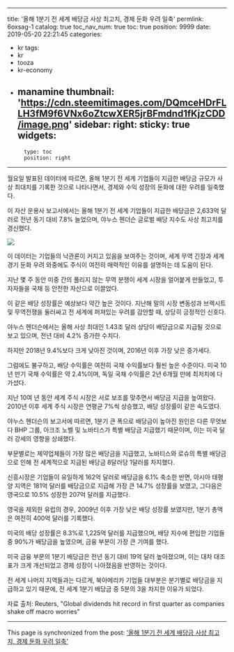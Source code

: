 
---
title: '올해 1분기 전 세계 배당금 사상 최고치, 경제 둔화 우려 일축'
permlink: 6oxsag-1
catalog: true
toc_nav_num: true
toc: true
position: 9999
date: 2019-05-20 22:21:45
categories:
- kr
tags:
- kr
- tooza
- kr-economy
- manamine
thumbnail: 'https://cdn.steemitimages.com/DQmceHDrFLLH3fM9f6VNx6oZtcwXER5jrBFmdnd1fKjzCDD/image.png'
sidebar:
    right:
        sticky: true
widgets:
    -
        type: toc
        position: right
---


월요일 발표된 데이터에 따르면, 올해 1분기 전 세계 기업들이 지급한 배당금 규모가 사상 최대치를 기록한 것으로 나타나면서, 경제와 수익 성장의 둔화에 대한 우려를 일축했다.​

이 자산 운용사 보고서에서는 올해 1분기 전 세계 기업들이 지급한 배당금은 2,633억 달러로 전년 동기 대비 7.8% 늘었으며, 야누스 헨더슨 글로벌 배당 지수도 사상 최고치를 경신했다.​

![](https://cdn.steemitimages.com/DQmceHDrFLLH3fM9f6VNx6oZtcwXER5jrBFmdnd1fKjzCDD/image.png)

이 데이터는 기업들의 낙관론이 커지고 있음을 보여주는 것이며, 세계 무역 긴장과 세계 경기 둔화 우려 와중에도 주식이 여전히 매력적인 이유를 설명하는 데 도움이 된다.​

지난 몇 주 동안 미중 간의 풀리지 않는 무역 분쟁이 세계 시장을 얼어붙게 만들었고, 투자자들을 국채 등 안전한 자산으로 이끌었다.​

이 같은 배당 성장률은 예상보다 약간 높은 것이다. 지난해 말의 시장 변동성과 브렉시트 및 무역전쟁을 둘러싸고 전 세계에 퍼져있는 우려를 감안할 때, 상당히 긍정적인 신호다.​

야누스 헨더슨에서는 올해 사상 최대인 1.43조 달러 상당이 배당금으로 지급될 것으로 보고 있으며, 전년 대비 4.2% 증가한 수치다.​

하지만 2018년 9.4%보다 크게 낮아진 것이며, 2016년 이후 가장 낮은 증가세다.​

그럼에도 불구하고, 배당 수익률은 여전히 국채 수익률보다 훨씬 높은 수준이다. 미국 10년 만기 국채 수익률은 약 2.4%이며, 독일 국채 수익률은 2년 6개월 만에 최저치에 다가섰다.​

지난 10여 년 동안 세계 주식 시장은 서로 보조를 맞추면서 배당금 지급을 높여왔다. 2010년 이후 세계 주식 시장은 연평균 7%씩 상승했고, 배당 성장률이 같은 속도였다.​

야누스 헨더슨의 보고서에 따르면, 1분기 큰 폭으로 배당금이 높아진 원인은 다른 무엇보다 BHP 그룹, 아크조 노벨 및 노바티스가 특별 배당금 지급했기 때문이며, 이는 미국 달러 강세의 영향을 상쇄했다.​

부문별로는 제약업체들이 가장 많은 배당금을 지급했고, 노바티스와 로슈의 특별 배당금으로 인해 전 세계적으로 지급된 배당금 8달러당 1달러를 차지했다.​

신흥시장은 기업들이 유일하게 162억 달러로 배당금을 6.1% 축소한 반면, 아시아 태평양 지역은 181억 달러를 배당금으로 지급해 가장 큰 14.7% 성장률을 보였고, 그다음은 영국으로 10.5% 성장한 207억 달러를 지급했다.​

영국을 제외한 유럽의 경우, 2009년 이후 가장 낮은 배당 성장률 보였지만, 1분기 총액은 여전히 400억 달러를 기록했다.​

미국의 배당 성장률은 8.3%로 1,225억 달러를 지급했으며, 배당 지수에 편입한 기업들 중 90%가 배당금을 높였으며, 금융 부분이 가장 큰 기여를 했다.​

미국 금융 부문의 1분기 배당금은 전년 동기 대비 19억 달러 높아졌으며, 이는 대차 대조표가 크게 개선되었고 경제 성장이 나아졌음을 반영하는 것이다.​

전 세계 나머지 지역들과는 다르게, 북아메리카 기업들 대부분은 분기별로 배당금을 지급하고 있기 때문에, 전 세계 1분기 배당금 중 5분의 3을 차지한 이유가 되었다.​

자료 출처: Reuters, "Global dividends hit record in first quarter as companies shake off macro worries"

- - -

This page is synchronized from the post: ['올해 1분기 전 세계 배당금 사상 최고치, 경제 둔화 우려 일축'](https://steemit.com/@pius.pius/6oxsag-1)
